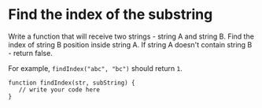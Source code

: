 # Find the index of the substring
 Write a function that will receive two strings - string A and string B. Find the index of string B position inside string A. If string A doesn't contain string B - return false.

For example, `findIndex("abc", "bc")` should return `1`.

```
function findIndex(str, subString) {
   // write your code here
}
```
